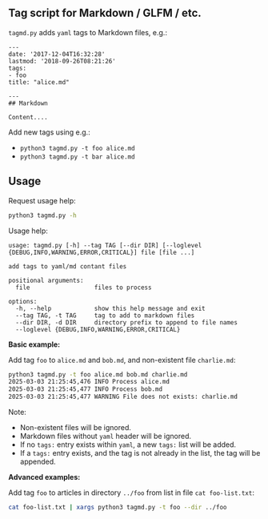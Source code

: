 ## Tag script for Markdown / GLFM / etc.

`tagmd.py` adds `yaml` tags to Markdown files, e.g.:

``` plain
---
date: '2017-12-04T16:32:28'
lastmod: '2018-09-26T08:21:26'
tags:
- foo
title: "alice.md"

---
## Markdown

Content....
```

Add new tags using e.g.:
* `python3 tagmd.py -t foo alice.md` 
* `python3 tagmd.py -t bar alice.md`


## Usage

Request usage help:

``` bash
python3 tagmd.py -h
```

Usage help:

``` plain
usage: tagmd.py [-h] --tag TAG [--dir DIR] [--loglevel {DEBUG,INFO,WARNING,ERROR,CRITICAL}] file [file ...]

add tags to yaml/md contant files

positional arguments:
  file                  files to process

options:
  -h, --help            show this help message and exit
  --tag TAG, -t TAG     tag to add to markdown files
  --dir DIR, -d DIR     directory prefix to append to file names
  --loglevel {DEBUG,INFO,WARNING,ERROR,CRITICAL}
```
 
**Basic example:**

Add tag `foo` to `alice.md` and `bob.md`, and non-existent file `charlie.md`:
 
``` bash
python3 tagmd.py -t foo alice.md bob.md charlie.md
2025-03-03 21:25:45,476 INFO Process alice.md
2025-03-03 21:25:45,477 INFO Process bob.md
2025-03-03 21:25:45,477 WARNING File does not exists: charlie.md
```

Note:
* Non-existent files will be ignored.
* Markdown files without `yaml` header will be ignored.
* If no `tags:` entry exists within `yaml`, a new `tags:` list will be added.
* If a `tags:` entry exists, 
  and the tag is not already in the list,
  the tag will be appended.

**Advanced examples:**

Add tag `foo` to articles in directory `../foo` from list in file `cat foo-list.txt`:

``` bash
cat foo-list.txt | xargs python3 tagmd.py -t foo --dir ../foo
```
